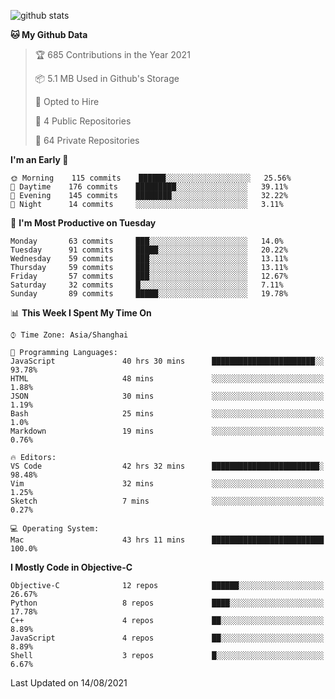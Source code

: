 
![github stats](https://github-readme-stats.vercel.app/api?username=ChesterYue&show_icons=true&count_private=true)

<!-- ![wakatime](https://github-readme-stats.vercel.app/api/wakatime?username=ChesterYue&layout=compact) -->

<!-- ![wakatime](https://github-readme-stats.vercel.app/api/top-langs/?username=ChesterYue&layout=compact) -->

<!--START_SECTION:waka-->
**🐱 My Github Data** 

> 🏆 685 Contributions in the Year 2021
 > 
> 📦 5.1 MB Used in Github's Storage 
 > 
> 💼 Opted to Hire
 > 
> 📜 4 Public Repositories 
 > 
> 🔑 64 Private Repositories  
 > 
**I'm an Early 🐤** 

```text
🌞 Morning    115 commits    ██████░░░░░░░░░░░░░░░░░░░   25.56% 
🌆 Daytime    176 commits    █████████░░░░░░░░░░░░░░░░   39.11% 
🌃 Evening    145 commits    ████████░░░░░░░░░░░░░░░░░   32.22% 
🌙 Night      14 commits     ░░░░░░░░░░░░░░░░░░░░░░░░░   3.11%

```
📅 **I'm Most Productive on Tuesday** 

```text
Monday       63 commits     ███░░░░░░░░░░░░░░░░░░░░░░   14.0% 
Tuesday      91 commits     █████░░░░░░░░░░░░░░░░░░░░   20.22% 
Wednesday    59 commits     ███░░░░░░░░░░░░░░░░░░░░░░   13.11% 
Thursday     59 commits     ███░░░░░░░░░░░░░░░░░░░░░░   13.11% 
Friday       57 commits     ███░░░░░░░░░░░░░░░░░░░░░░   12.67% 
Saturday     32 commits     █░░░░░░░░░░░░░░░░░░░░░░░░   7.11% 
Sunday       89 commits     █████░░░░░░░░░░░░░░░░░░░░   19.78%

```


📊 **This Week I Spent My Time On** 

```text
⌚︎ Time Zone: Asia/Shanghai

💬 Programming Languages: 
JavaScript               40 hrs 30 mins      ███████████████████████░░   93.78% 
HTML                     48 mins             ░░░░░░░░░░░░░░░░░░░░░░░░░   1.88% 
JSON                     30 mins             ░░░░░░░░░░░░░░░░░░░░░░░░░   1.19% 
Bash                     25 mins             ░░░░░░░░░░░░░░░░░░░░░░░░░   1.0% 
Markdown                 19 mins             ░░░░░░░░░░░░░░░░░░░░░░░░░   0.76%

🔥 Editors: 
VS Code                  42 hrs 32 mins      ████████████████████████░   98.48% 
Vim                      32 mins             ░░░░░░░░░░░░░░░░░░░░░░░░░   1.25% 
Sketch                   7 mins              ░░░░░░░░░░░░░░░░░░░░░░░░░   0.27%

💻 Operating System: 
Mac                      43 hrs 11 mins      █████████████████████████   100.0%

```

**I Mostly Code in Objective-C** 

```text
Objective-C              12 repos            ██████░░░░░░░░░░░░░░░░░░░   26.67% 
Python                   8 repos             ████░░░░░░░░░░░░░░░░░░░░░   17.78% 
C++                      4 repos             ██░░░░░░░░░░░░░░░░░░░░░░░   8.89% 
JavaScript               4 repos             ██░░░░░░░░░░░░░░░░░░░░░░░   8.89% 
Shell                    3 repos             █░░░░░░░░░░░░░░░░░░░░░░░░   6.67%

```



 Last Updated on 14/08/2021
<!--END_SECTION:waka-->